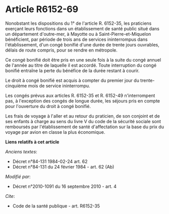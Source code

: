 # Article R6152-69

Nonobstant les dispositions du 1° de l'article R. 6152-35, les praticiens exerçant leurs fonctions dans un établissement de
santé public situé dans un département d'outre-mer, à Mayotte ou à Saint-Pierre-et-Miquelon bénéficient, par période de trois
ans de services ininterrompus dans l'établissement, d'un congé bonifié d'une durée de trente jours ouvrables, délais de route
compris, pour se rendre en métropole. 

Ce congé bonifié doit être pris en une seule fois à la suite du congé annuel de l'année au titre de laquelle il est accordé.
Toute interruption du congé bonifié entraîne la perte du bénéfice de la durée restant à courir. 

Le droit à congé bonifié est acquis à compter du premier jour du trente-cinquième mois de service ininterrompu. 

Les congés prévus aux articles R. 6152-35 et R. 6152-49 n'interrompent pas, à l'exception des congés de longue durée, les
séjours pris en compte pour l'ouverture du droit à congé bonifié. 

Les frais de voyage à l'aller et au retour du praticien, de son conjoint et de ses enfants à charge au sens du livre V du
code de la sécurité sociale sont remboursés par l'établissement de santé d'affectation sur la base du prix du voyage par
avion en classe la plus économique.

**Liens relatifs à cet article**

_Anciens textes_:

  - Décret n°84-131 1984-02-24 art. 62
  - Décret n°84-131 du 24 février 1984 - art. 62 (Ab)

_Modifié par_:

  - Décret n°2010-1091 du 16 septembre 2010 - art. 4

_Cite_:

  - Code de la santé publique - art. R6152-35
